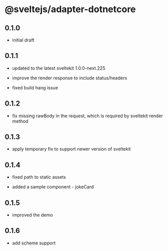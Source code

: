 # @sveltejs/adapter-dotnetcore

## 0.1.0

- initial draft

## 0.1.1

- updated to the latest sveltekit 1.0.0-next.225

- improve the render response to include status/headers

- fixed build hang issue

## 0.1.2

- fix missing rawBody in the request, which is required by
  sveltekit render method

## 0.1.3

- apply temporary fix to support newer version of sveltekit

## 0.1.4

- fixed path to static assets

- added a sample component - jokeCard

## 0.1.5

- improved the demo

## 0.1.6

- add scheme support
